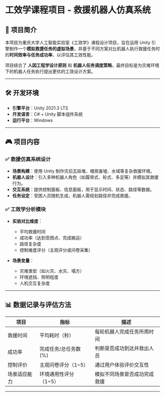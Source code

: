# 工效学课程项目 - 救援机器人仿真系统

## 🧠 项目简介

本项目为重庆大学人工智能实验室《工效学》课程设计项目，旨在运用 Unity 引擎制作一个**模拟救援任务的虚拟场景**，并基于不同方案对比机器人执行救援任务时的**时间效率与任务成功率**，以评估其工效性能。

项目结合了 **人因工程学设计原则** 和 **机器人任务调度策略**，最终目标是为灾难环境下的机器人任务执行提出更优的工效设计方案。

---

## 🛠️ 开发环境

- **引擎平台**：Unity 2021.3 LTS
- **开发语言**：C# + Unity 脚本组件系统
- **运行平台**：Windows
---

## 🎮 项目内容

### ✅ 救援仿真系统设计

- **场景构建**：使用 Unity 制作灾后瓦砾堆、楼房废墟、水域等复杂救援环境。
- **机器人设计**：引入多种机器人角色（如履带式、轮式、多足等）并模拟其救援行为。
- **交互系统**：提供控制面板、信息面板，用于显示时间、状态、路径等数据。
- **任务设定**：受困人员随机生成，机器人需规划路径并完成救援。

### ✅ 工效学分析模块

- **实验对比维度**：
  - 平均救援时间
  - 成功率（达到受困点、完成搬运）
  - 路径复杂度
  - 控制难度评分（主观评分或问卷采集）

- **场景变量**：
  - 灾难类型（如火灾、水灾、塌方）
  - 环境遮挡、照明程度
  - 人机交互复杂度

---

## 📊 数据记录与评估方法

| 项目        | 指标                       | 描述                         |
|-------------|----------------------------|------------------------------|
| 救援时间     | 平均耗时（秒）              | 每轮机器人完成任务所用时间     |
| 成功率       | 完成任务/总任务数 (%)       | 判断是否成功到达并救出人员     |
| 控制评价     | 主观问卷评分（1~5）         | 通过用户体验评价交互性         |
| 场景适应能力 | 环境通用性评分（1~5）       | 模拟不同场景是否成功完成救援   |

---
